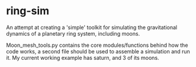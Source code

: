 # ring-sim
An attempt at creating a 'simple' toolkit for simulating the gravitational dynamics of a planetary ring system, including moons.

Moon_mesh_tools.py contains the core modules/functions behind how the code works, a second file should be used to assemble a simulation and run it. My current working example has saturn, and 3 of its moons.
